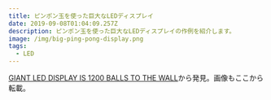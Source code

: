 ```yaml
---
title: ピンポン玉を使った巨大なLEDディスプレイ
date: 2019-09-08T01:04:09.257Z
description: ピンポン玉を使った巨大なLEDディスプレイの作例を紹介します。
image: /img/big-ping-pong-display.png
tags:
  - LED
---
```

[GIANT LED DISPLAY IS 1200 BALLS TO THE WALL](https://hackaday.com/2019/08/29/giant-led-display-is-1200-balls-to-the-wall/)から発見。画像もここから転載。
